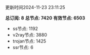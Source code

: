 更新时间2024-11-23 23:11:25

**总订阅: 8**
**总节点: 7420**
**有效节点: 6503**
- ss节点: 1192
- v2ray节点: 3880
- trojan节点: 1425
- ssr节点: 6
